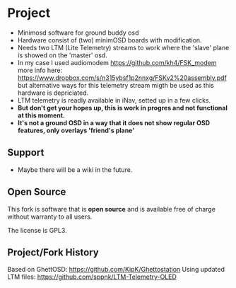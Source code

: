 # Project

* Minimosd software for ground buddy osd
* Hardware consist of (two) minimOSD boards with modification.
* Needs two LTM (Lite Telemetry) streams to work where the 'slave' plane is showed on the 'master' osd.
* In my case I used audiomodem https://github.com/kh4/FSK_modem more info here: https://www.dropbox.com/s/n315ybsf1p2nnxg/FSKv2%20assembly.pdf but alternative ways for this telemetry stream migth be used as this hardware is depriciated.
* LTM telemetry is readly available in iNav, setted up in a few clicks.
* **But don't get your hopes up, this is work in progres and not functional at this moment.**
* **It's not a ground OSD in a way that it does not show regular OSD features, only overlays 'friend's plane'**

## Support

* Maybe there will be a wiki in the future.

## Open Source

This fork is software that is **open source** and is available free of charge without warranty to all users.

The license is GPL3.

## Project/Fork History

Based on GhettOSD: https://github.com/KipK/Ghettostation
Using updated LTM files: https://github.com/sppnk/LTM-Telemetry-OLED
